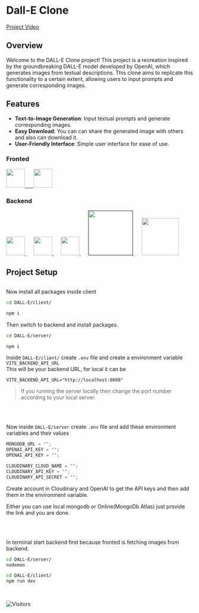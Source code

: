 # Dall-E Clone

[Project Video](https://github.com/ItsAnkitPatel/DALL-E/assets/163109788/34f44ab2-120e-4178-9d85-8e04cf0dcb85)



## Overview

Welcome to the DALL-E Clone project! This project is a recreation inspired by the groundbreaking DALL-E model developed by OpenAI, which generates images from textual descriptions. This clone aims to replicate this functionality to a certain extent, allowing users to input prompts and generate corresponding images.

## Features

- **Text-to-Image Generation**: Input textual prompts and generate corresponding images.
- **Easy Download**: You can can share the generated image with others and also can download it.
- **User-Friendly Interface**: Simple user interface for ease of use.

### Fronted

 <p align="left">
 <a href="https://react.dev" target="_blank"><img src="https://cdn.jsdelivr.net/gh/devicons/devicon@latest/icons/react/react-original-wordmark.svg" height="50"/> &nbsp;&nbsp;&nbsp;&nbsp;
 </a>
<a href="https://tailwindcss.com/">
<img src="https://cdn.jsdelivr.net/gh/devicons/devicon@latest/icons/tailwindcss/tailwindcss-original.svg" height="50"/>
</a>
</p>
 
### Backend

<p align="left">
<a href="https://nodejs.org/en" target="_blank">
<img src="https://cdn.jsdelivr.net/gh/devicons/devicon@latest/icons/nodejs/nodejs-original-wordmark.svg" height="50"/>
</a>&nbsp;&nbsp;&nbsp;&nbsp;
<a href="https://expressjs.com/" target="_blank">
<img src="https://cdn.jsdelivr.net/gh/devicons/devicon@latest/icons/express/express-original-wordmark.svg" height="50" />
</a>&nbsp;&nbsp;&nbsp;&nbsp;
<a href="https://www.mongodb.com/" target="_blank">
<img src="https://cdn.jsdelivr.net/gh/devicons/devicon@latest/icons/mongodb/mongodb-original-wordmark.svg" height="50"/>
</a>&nbsp;&nbsp;&nbsp;&nbsp;
<a href="" target="_blank">
<img src="https://www.logo.wine/a/logo/Cloudinary/Cloudinary-Logo.wine.svg" width="120">
</a>&nbsp;&nbsp;&nbsp;&nbsp;
<a href="https://openai.com/product">
<img src="https://upload.wikimedia.org/wikipedia/commons/4/4d/OpenAI_Logo.svg" width="100">
</a>
</p>

## Project Setup

```bash

```

Now install all packages inside client

```bash
cd DALL-E/client/

npm i
```

Then switch to backend and install packages.

```bash
cd DALL-E/server/

npm i
```
Inside `DALL-E/client/` create `.env` file and create a environment variable `VITE_BACKEND_API_URL` <br>
This will be your backend URL, for local it can be
```
VITE_BACKEND_API_URL="http://localhost:8080"
```
> If you running the server locally then change the port number according to your local server.

<br>
<br>

Now inside `DALL-E/server` create `.env` file and add these environment variables and their values

```js
MONGODB_URL = "";
OPENAI_API_KEY = "";
OPENAI_API_KEY = "";

CLOUDINARY_CLOUD_NAME = "";
CLOUDINARY_API_KEY = "";
CLOUDINARY_API_SECRET = "";
```

Create account in Cloudinary and OpenAI to get the API keys and then add them in the environment variable.

Either you can use local mongodb or Online(MongoDb Atlas) just provide the link and you are done.

<br>
<br>

In terminal start backend first because fronted is fetching images from backend.

```bash
cd DALL-E/server/
nodemon
```

```bash
cd DALL-E/client/
npm run dev
```

<br>

![Visitors](https://api.visitorbadge.io/api/visitors?path=https%3A%2F%2Fgithub.com%2FItsAnkitPatel%2FDALL-E&countColor=%232ccce4&style=plastic)
